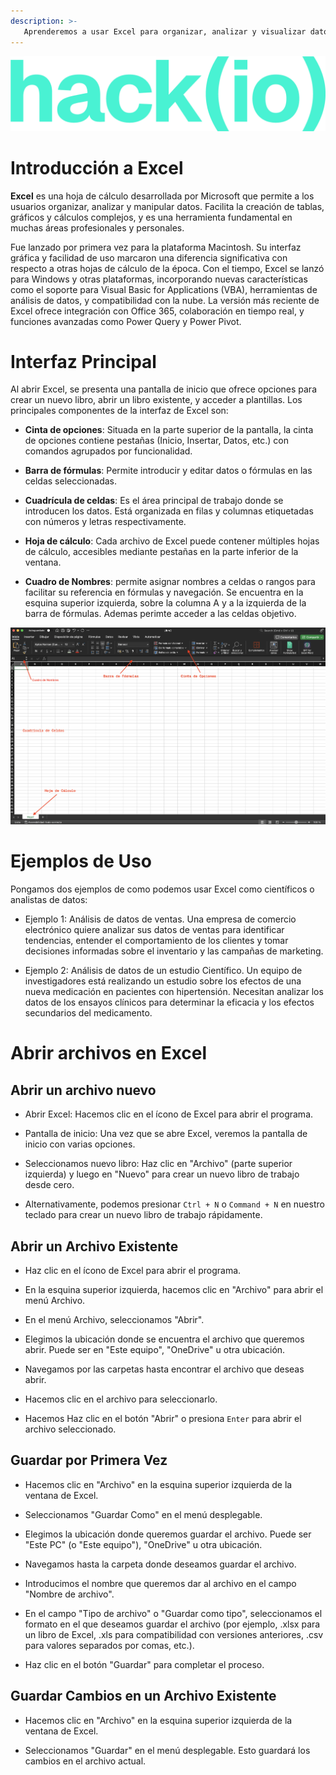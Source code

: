 ```yaml
---
description: >-
   Aprenderemos a usar Excel para organizar, analizar y visualizar datos mediante su interfaz, ejemplos prácticos y procedimientos de apertura y guardado de archivos. 
---
```


<div style="text-align: center;">
  <img src="https://github.com/Hack-io-Data/Imagenes/blob/main/01-LogosHackio/logo_celeste@4x.png?raw=true" alt="esquema" />
</div>


# Introducción a Excel

 **Excel** es una hoja de cálculo desarrollada por Microsoft que permite a los usuarios organizar, analizar y manipular datos. Facilita la creación de tablas, gráficos y cálculos complejos, y es una herramienta fundamental en muchas áreas profesionales y personales.

Fue lanzado por primera vez para la plataforma Macintosh. Su interfaz gráfica y facilidad de uso marcaron una diferencia significativa con respecto a otras hojas de cálculo de la época. Con el tiempo, Excel se lanzó para Windows y otras plataformas, incorporando nuevas características como el soporte para Visual Basic for Applications (VBA), herramientas de análisis de datos, y compatibilidad con la nube. La versión más reciente de Excel ofrece integración con Office 365, colaboración en tiempo real, y funciones avanzadas como Power Query y Power Pivot.

# Interfaz Principal

Al abrir Excel, se presenta una pantalla de inicio que ofrece opciones para crear un nuevo libro, abrir un libro existente, y acceder a plantillas. Los principales componentes de la interfaz de Excel son: 

- **Cinta de opciones**: Situada en la parte superior de la pantalla, la cinta de opciones contiene pestañas (Inicio, Insertar, Datos, etc.) con comandos agrupados por funcionalidad.

- **Barra de fórmulas**: Permite introducir y editar datos o fórmulas en las celdas seleccionadas.

- **Cuadrícula de celdas**: Es el área principal de trabajo donde se introducen los datos. Está organizada en filas y columnas etiquetadas con números y letras respectivamente.

- **Hoja de cálculo**: Cada archivo de Excel puede contener múltiples hojas de cálculo, accesibles mediante pestañas en la parte inferior de la ventana.

- **Cuadro de Nombres**: permite asignar nombres a celdas o rangos para facilitar su referencia en fórmulas y navegación. Se encuentra en la esquina superior izquierda, sobre la columna A y a la izquierda de la barra de fórmulas. Ademas perimte acceder a las celdas objetivo.


![interfaz](https://raw.githubusercontent.com/Hack-io-Data/Imagenes/main/04-Prework/Excel/interfaz_excel.png)


# Ejemplos de Uso

Pongamos dos ejemplos de como podemos usar Excel como científicos o analistas de datos: 

- Ejemplo 1: Análisis de datos de ventas. Una empresa de comercio electrónico quiere analizar sus datos de ventas para identificar tendencias, entender el comportamiento de los clientes y tomar decisiones informadas sobre el inventario y las campañas de marketing.


- Ejemplo 2: Análisis de datos de un estudio Científico. Un equipo de investigadores está realizando un estudio sobre los efectos de una nueva medicación en pacientes con hipertensión. Necesitan analizar los datos de los ensayos clínicos para determinar la eficacia y los efectos secundarios del medicamento.


# Abrir archivos en Excel

## Abrir un archivo nuevo

- Abrir Excel: Hacemos clic en el ícono de Excel para abrir el programa.

- Pantalla de inicio: Una vez que se abre Excel, veremos la pantalla de inicio con varias opciones.

- Seleccionamos nuevo libro: Haz clic en "Archivo" (parte superior izquierda) y luego en "Nuevo" para crear un nuevo libro de trabajo desde cero.

- Alternativamente, podemos presionar `Ctrl + N` o `Command + N` en nuestro teclado para crear un nuevo libro de trabajo rápidamente.


## Abrir un Archivo Existente

- Haz clic en el ícono de Excel para abrir el programa.

- En la esquina superior izquierda, hacemos clic en "Archivo" para abrir el menú Archivo.

- En el menú Archivo, seleccionamos "Abrir".

- Elegimos la ubicación donde se encuentra el archivo que queremos abrir. Puede ser en "Este equipo", "OneDrive" u otra ubicación.

- Navegamos por las carpetas hasta encontrar el archivo que deseas abrir.

- Hacemos clic en el archivo para seleccionarlo.

- Hacemos Haz clic en el botón "Abrir" o presiona `Enter` para abrir el archivo seleccionado.



## Guardar por Primera Vez

- Hacemos clic en "Archivo" en la esquina superior izquierda de la ventana de Excel.

- Seleccionamos "Guardar Como" en el menú desplegable.

- Elegimos la ubicación donde queremos guardar el archivo. Puede ser "Este PC" (o "Este equipo"), "OneDrive" u otra ubicación.

- Navegamos hasta la carpeta donde deseamos guardar el archivo.

- Introducimos el nombre que queremos dar al archivo en el campo "Nombre de archivo".

- En el campo "Tipo de archivo" o "Guardar como tipo", seleccionamos el formato en el que deseamos guardar el archivo (por ejemplo, .xlsx para un libro de Excel, .xls para compatibilidad con versiones anteriores, .csv para valores separados por comas, etc.).

- Haz clic en el botón "Guardar" para completar el proceso.


## Guardar Cambios en un Archivo Existente

- Hacemos clic en "Archivo" en la esquina superior izquierda de la ventana de Excel.

- Seleccionamos "Guardar" en el menú desplegable. Esto guardará los cambios en el archivo actual.



